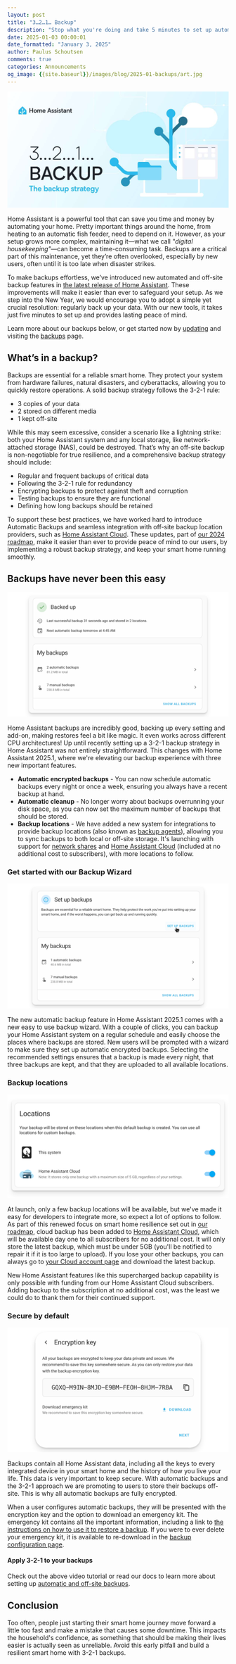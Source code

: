 ```yaml
---
layout: post
title: "3…2…1… Backup"
description: "Stop what you're doing and take 5 minutes to set up automatic encrypted backups to keep your smart home running smoothly."
date: 2025-01-03 00:00:01
date_formatted: "January 3, 2025"
author: Paulus Schoutsen
comments: true
categories: Announcements
og_image: {{site.baseurl}}/images/blog/2025-01-backups/art.jpg
---
```


<img src='/images/blog/2025-01-backups/art.jpg' alt="3 2 1 backup">

Home Assistant is a powerful tool that can save you time and money by automating your home. Pretty important things around the home, from heating to an automatic fish feeder, need to depend on it. However, as your setup grows more complex, maintaining it—what we call *"digital housekeeping"*—can become a time-consuming task. Backups are a critical part of this maintenance, yet they’re often overlooked, especially by new users, often until it is too late when disaster strikes.

To make backups effortless, we’ve introduced new automated and off-site backup features in [the latest release of Home Assistant](/blog/2025/01/03/release-20251/). These improvements will make it easier than ever to safeguard your setup. As we step into the New Year, we would encourage you to adopt a simple yet crucial resolution: regularly back up your data. With our new tools, it takes just five minutes to set up and provides lasting peace of mind.

Learn more about our backups below, or get started now by [updating](https://my.home-assistant.io/redirect/updates/) and visiting the [backups](https://my.home-assistant.io/redirect/backup/) page.

<!--more-->

## What’s in a backup?
Backups are essential for a reliable smart home. They protect your system from hardware failures, natural disasters, and cyberattacks, allowing you to quickly restore operations. A solid backup strategy follows the 3-2-1 rule:

- 3 copies of your data
- 2 stored on different media
- 1 kept off-site

While this may seem excessive, consider a scenario like a lightning strike: both your Home Assistant system and any local storage, like network-attached storage (NAS), could be destroyed. That’s why an off-site backup is non-negotiable for true resilience, and a comprehensive backup strategy should include:

- Regular and frequent backups of critical data
- Following the 3-2-1 rule for redundancy
- Encrypting backups to protect against theft and corruption
- Testing backups to ensure they are functional
- Defining how long backups should be retained

To support these best practices, we have worked hard to introduce Automatic Backups and seamless integration with off-site backup location providers, such as [Home Assistant Cloud](/cloud/). These updates, part of [our 2024 roadmap](/blog/2024/06/12/roadmap-2024h1/#home-assistant-cloud-peace-of-mind), make it easier than ever to provide peace of mind to our users, by implementing a robust backup strategy, and keep your smart home running smoothly.

## Backups have never been this easy

<img src='/images/blog/2025-01-backups/backups.png' style='border: 0;box-shadow: none;' alt="the backup page">

Home Assistant backups are incredibly good, backing up every setting and add-on, making restores feel a bit like magic. It even works across different CPU architectures! Up until recently setting up a 3-2-1 backup strategy in Home Assistant was not entirely straightforward. This changes with Home Assistant 2025.1, where we're elevating our backup experience with three new important features.

- **Automatic encrypted backups** - You can now schedule automatic backups every night or once a week, ensuring you always have a recent backup at hand.
- **Automatic cleanup** - No longer worry about backups overrunning your disk space, as you can now set the maximum number of backups that should be stored.
- **Backup locations** - We have added a new system for integrations to provide backup locations (also known as [backup agents](https://developers.home-assistant.io/docs/core/platform/backup)), allowing you to sync backups to both local or off-site storage. It's launching with support for [network shares](https://my.home-assistant.io/redirect/storage/) and [Home Assistant Cloud](https://my.home-assistant.io/redirect/cloud/) (included at no additional cost to subscribers), with more locations to follow.

### Get started with our Backup Wizard

<img src='/images/blog/2025-01-backups/wizard.png' style='border: 0;box-shadow: none;' alt="the backup wizard">

The new automatic backup feature in Home Assistant 2025.1 comes with a new easy to use backup wizard. With a couple of clicks, you can backup your Home Assistant system on a regular schedule and easily choose the places where backups are stored. New users will be prompted with a wizard to make sure they set up automatic encrypted backups. Selecting the recommended settings ensures that a backup is made every night, that three backups are kept, and that they are uploaded to all available locations.

### Backup locations

<img src='/images/blog/2025-01-backups/locations.png' style='border: 0;box-shadow: none;' alt="backup locations">

At launch, only a few backup locations will be available, but we've made it easy for developers to integrate more, so expect a lot of options to follow. As part of this renewed focus on smart home resilience set out in [our roadmap](/blog/2024/06/12/roadmap-2024h1/#next-priority-encrypted-cloud-backup), cloud backup has been added to [Home Assistant Cloud](/cloud/), which will be available day one to all subscribers for no additional cost. It will only store the latest backup, which must be under 5GB (you'll be notified to repair it if it is too large to upload). If you lose your other backups, you can always go to [your Cloud account page](https://account.nabucasa.com/) and download the latest backup.

New Home Assistant features like this supercharged backup capability is only possible with funding from our Home Assistant Cloud subscribers. Adding backup to the subscription at no additional cost, was the least we could do to thank them for their continued support.

### Secure by default

<img src='/images/blog/2025-01-backups/encrypt.png' style='border: 0;box-shadow: none;' alt="Encryption key page">

Backups contain all Home Assistant data, including all the keys to every integrated device in your smart home and the history of how you live your life. This data is very important to keep secure. With automatic backups and the 3-2-1 approach we are promoting to users to store their backups off-site. This is why all automatic backups are fully encrypted.

When a user configures automatic backups, they will be presented with the encryption key and the option to download an emergency kit. The emergency kit contains all the important information, including a link to [the instructions on how to use it to restore a backup](/more-info/backup-emergency-kit). If you were to ever delete your emergency kit, it is available to re-download in the [backup configuration page](https://my.home-assistant.io/redirect/backup/).

#### Apply 3-2-1 to your backups

<lite-youtube videoid="nSSkMVBqChM" videotitle="How to setup automatic backups"></lite-youtube>

Check out the above video tutorial or read our docs to learn more about setting up [automatic and off-site backups](/integrations/backup/).

## Conclusion

Too often, people just starting their smart home journey move forward a little too fast and make a mistake that causes some downtime. This impacts the household's confidence, as something that should be making their lives easier is actually seen as unreliable. Avoid this early pitfall and build a resilient smart home with 3-2-1 backups.
